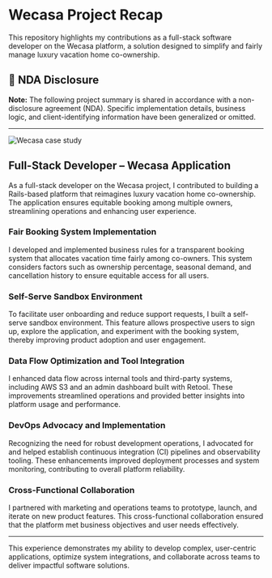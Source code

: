 # Wecasa Project Recap

This repository highlights my contributions as a full-stack software developer on the Wecasa platform, a solution designed to simplify and fairly manage luxury vacation home co-ownership.

## 🚨 NDA Disclosure

**Note:** The following project summary is shared in accordance with a non-disclosure agreement (NDA). Specific implementation details, business logic, and client-identifying information have been generalized or omitted.

---

![Wecasa case study](IMG_Case-study-page_Hero_Macbook.png)

## Full-Stack Developer – Wecasa Application

As a full-stack developer on the Wecasa project, I contributed to building a Rails-based platform that reimagines luxury vacation home co-ownership. The application ensures equitable booking among multiple owners, streamlining operations and enhancing user experience.

### Fair Booking System Implementation

I developed and implemented business rules for a transparent booking system that allocates vacation time fairly among co-owners. This system considers factors such as ownership percentage, seasonal demand, and cancellation history to ensure equitable access for all users.

### Self-Serve Sandbox Environment

To facilitate user onboarding and reduce support requests, I built a self-serve sandbox environment. This feature allows prospective users to sign up, explore the application, and experiment with the booking system, thereby improving product adoption and user engagement.

### Data Flow Optimization and Tool Integration

I enhanced data flow across internal tools and third-party systems, including AWS S3 and an admin dashboard built with Retool. These improvements streamlined operations and provided better insights into platform usage and performance.

### DevOps Advocacy and Implementation

Recognizing the need for robust development operations, I advocated for and helped establish continuous integration (CI) pipelines and observability tooling. These enhancements improved deployment processes and system monitoring, contributing to overall platform reliability.

### Cross-Functional Collaboration

I partnered with marketing and operations teams to prototype, launch, and iterate on new product features. This cross-functional collaboration ensured that the platform met business objectives and user needs effectively.

---

This experience demonstrates my ability to develop complex, user-centric applications, optimize system integrations, and collaborate across teams to deliver impactful software solutions.
